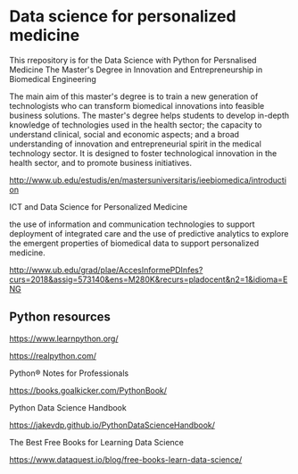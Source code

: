 # Data science for personalized medicine

This rrepository is for the Data Science with Python for Persnalised Medicine
The Master's Degree in Innovation and Entrepreneurship in Biomedical Engineering

The main aim of this master's degree is to train a new generation of technologists who can transform biomedical innovations into feasible business solutions. The master's degree helps students to develop in-depth knowledge of technologies used in the health sector; the capacity to understand clinical, social and economic aspects; and a broad understanding of innovation and entrepreneurial spirit in the medical technology sector. It is designed to foster technological innovation in the health sector, and to promote business initiatives.

http://www.ub.edu/estudis/en/mastersuniversitaris/ieebiomedica/introduction

ICT and Data Science for Personalized Medicine

the use of information and communication technologies to support deployment of integrated care and the use of predictive analytics to explore the emergent properties of biomedical data to support personalized medicine. 

http://www.ub.edu/grad/plae/AccesInformePDInfes?curs=2018&assig=573140&ens=M280K&recurs=pladocent&n2=1&idioma=ENG

## Python resources

https://www.learnpython.org/

https://realpython.com/

Python® Notes for Professionals

https://books.goalkicker.com/PythonBook/

Python Data Science Handbook

https://jakevdp.github.io/PythonDataScienceHandbook/

The Best Free Books for Learning Data Science

https://www.dataquest.io/blog/free-books-learn-data-science/
